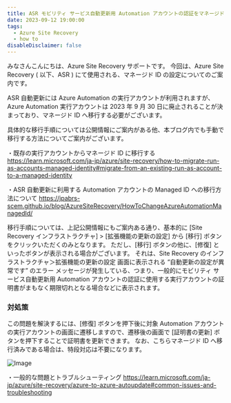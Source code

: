 ```yaml
---
title: ASR モビリティ サービス自動更新用 Automation アカウントの認証をマネージド ID へ移行する際、[修復] といったボタンが表示される
date: 2023-09-12 19:00:00
tags:
  - Azure Site Recovery
  - how to
disableDisclaimer: false
---
```


<!-- more -->
みなさんこんにちは、Azure Site Recovery サポートです。
今回は、Azure Site Recovery ( 以下、ASR ) にて使用される、マネージド ID の設定についてのご案内です。

ASR 自動更新には Azure Automation の実行アカウントが利用されますが、Azure Automation 実行アカウントは 2023 年 9 月 30 日に廃止されることが決まっており、マネージド ID へ移行する必要がございます。

具体的な移行手順については公開情報にご案内がある他、本ブログ内でも手動で移行する方法についてご案内がございます。

・既存の実行アカウントからマネージド ID に移行する
https://learn.microsoft.com/ja-jp/azure/site-recovery/how-to-migrate-run-as-accounts-managed-identity#migrate-from-an-existing-run-as-account-to-a-managed-identity

・ASR 自動更新に利用する Automation アカウントの Managed ID への移行方法について
https://jpabrs-scem.github.io/blog/AzureSiteRecovery/HowToChangeAzureAutomationManagedId/

移行手順については、上記公開情報にもご案内ある通り、基本的に [Site Recovery インフラストラクチャ] > [拡張機能の更新の設定] から [移行] ボタンをクリックいただくのみとなります。
ただし、[移行] ボタンの他に、[修復] といったボタンが表示される場合がございます。
それは、Site Recovery のインフラストラクチャ＞拡張機能の更新の設定 画面に表示される “自動更新の設定が異常です” のエラー メッセージが発生している、つまり、一般的にモビリティ サービス自動更新用 Automation アカウントの認証に使用する実行アカウントの証明書がまもなく期限切れとなる場合などに表示されます。

### 対処策
この問題を解決するには、[修復] ボタンを押下後に対象 Automation アカウントの実行アカウントの画面に遷移しますので、遷移後の画面で [証明書の更新] ボタンを押下することで証明書を更新できます。
なお、こちらマネージド ID へ移行済みである場合は、特段対応は不要になります。

![Image](https://github.com/jpabrs-scem/blog/assets/140866391/7dec6094-e35e-4952-b1db-7ca64ea3e337)

・一般的な問題とトラブルシューティング
https://learn.microsoft.com/ja-jp/azure/site-recovery/azure-to-azure-autoupdate#common-issues-and-troubleshooting
